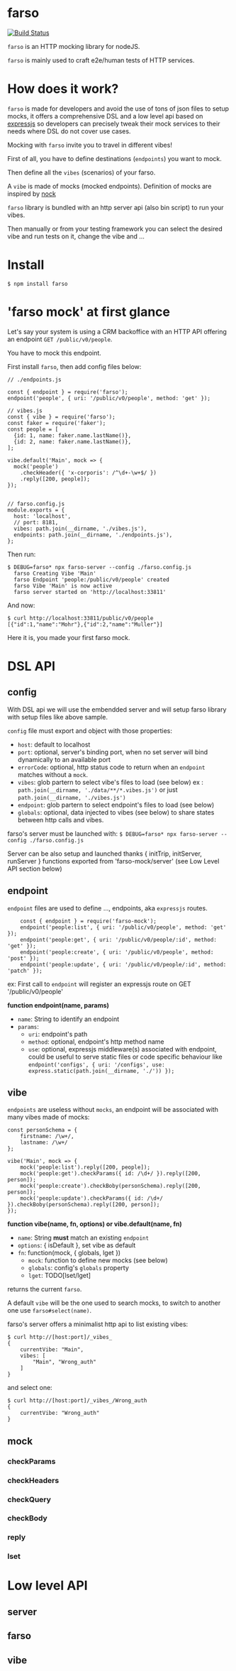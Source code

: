 # farso

[![Build Status](https://travis-ci.org/redpelicans/farso.svg?branch=develop)](https://travis-ci.org/redpelicans/farso)


`farso` is an HTTP mocking library for nodeJS.

`farso` is mainly used to craft e2e/human tests of HTTP services.

# How does it work?

`farso` is made for developers and avoid the use of tons of json files to setup mocks, it offers a comprehensive DSL and a low level api based on [expressjs](http://expressjs.com) so developers can precisely tweak their mock services to their needs where DSL do not cover use cases.

Mocking with `farso` invite you to travel in different vibes!

First of all, you have to define destinations (`endpoints`) you want to mock.

Then define all the `vibes` (scenarios) of your farso.

A `vibe` is made of mocks (mocked endpoints). Definition of mocks are inspired by [nock](https://github.com/node-nock/nock)

`farso` library is bundled with an http server api (also bin script) to run your vibes.

Then manually or from your testing framework you can select the desired vibe and run tests on it, change the vibe and ...

# Install

```
$ npm install farso
```

# 'farso mock' at first glance

Let's say your system is using a CRM backoffice with an HTTP API offering an endpoint `GET /public/v0/people`.

You have to mock this endpoint.

First install `farso`, then add config files below: 

```
// ./endpoints.js

const { endpoint } = require('farso');
endpoint('people', { uri: '/public/v0/people', method: 'get' });

// vibes.js
const { vibe } = require('farso');
const faker = require('faker');
const people = [
  {id: 1, name: faker.name.lastName()},
  {id: 2, name: faker.name.lastName()},
];

vibe.default('Main', mock => {
  mock('people')
    .checkHeader({ 'x-corporis': /^\d+-\w+$/ })
    .reply([200, people]);
});


// farso.config.js
module.exports = {
  host: 'localhost',
  // port: 8181,
  vibes: path.join(__dirname, './vibes.js'),
  endpoints: path.join(__dirname, './endpoints.js'),
};
```

Then run:

```
$ DEBUG=farso* npx farso-server --config ./farso.config.js 
  farso Creating Vibe 'Main'
  farso Endpoint 'people:/public/v0/people' created
  farso Vibe 'Main' is now active
  farso server started on 'http://localhost:33811'
```

And now:

```
$ curl http://localhost:33811/public/v0/people
[{"id":1,"name":"Mohr"},{"id":2,"name":"Muller"}]                  
```

Here it is, you made your first farso mock.

# DSL API

## config

With DSL api we will use the embendded server and will setup farso library with setup files like above sample. 

`config` file must export and object with those properties:

* `host`: default to localhost
* `port`: optional, server's binding port, when no set server will bind dynamically to an available port
* `errorCode`: optional, http status code to return when an `endpoint` matches without a `mock`.
* `vibes`: glob partern to select vibe's files to load (see below) ex : `path.join(__dirname, './data/**/*.vibes.js')` or just `path.join(__dirname, './vibes.js')`
* `endpoint`: glob partern to select endpoint's files to load (see below)
* `globals`: optional, data injected to vibes (see below) to share states between http calls and vibes.

farso's server must be launched with: ``` $ DEBUG=farso* npx farso-server --config ./farso.config.js ```

Server can be also setup and launched thanks { initTrip, initServer, runServer } functions exported from 
'farso-mock/server' (see Low Level API section below)

## endpoint

`endpoint` files are used to define ..., endpoints, aka `expressjs` routes.

```
	const { endpoint } = require('farso-mock');
	endpoint('people:list', { uri: '/public/v0/people', method: 'get' });
	endpoint('people:get', { uri: '/public/v0/people/:id', method: 'get' });
	endpoint('people:create', { uri: '/public/v0/people', method: 'post' });
	endpoint('people:update', { uri: '/public/v0/people/:id', method: 'patch' });
```

ex: First call to `endpoint` will register an expressjs route on GET '/public/v0/people'

**function endpoint(name, params)**
* `name`: String to identify an endpoint
* `params`: 
	* `uri`: endpoint's path
	* `method`: optional, endpoint's http method name
	* `use`: optional, expressjs middleware(s) associated with endpoint, could be useful to serve static files or code specific behaviour like ```endpoint('configs', { uri: '/configs', use: express.static(path.join(__dirname, './')) });```
	
	
## vibe

`endpoints` are useless without `mocks`, an endpoint will be associated with many vibes made of mocks:

```
const personSchema = { 
	firstname: /\w+/,
	lastname: /\w+/
};
	
vibe('Main', mock => { 
	mock('people:list').reply([200, people]);
	mock('people:get').checkParams({ id: /\d+/ }).reply([200, person]);
	mock('people:create').checkBoby(personSchema).reply([200, person]);
	mock('people:update').checkParams({ id: /\d+/ }).checkBoby(personSchema).reply([200, person]);
});
```

**function vibe(name, fn, options) or vibe.default(name, fn)**
* `name`: String **must** match an existing `endpoint`
* `options`: { isDefault }, set vibe as default
* `fn`: function(mock, { globals, lget })
	* `mock`: function to define new mocks (see below)
	* `globals`: config's `globals` property 
	* `lget`: TODO[lset/lget]
	
returns the current `farso`.

A default `vibe` will be the one used to search mocks, to switch to another one use `farso#select(name)`.

farso's server offers a minimalist http api to list existing vibes:

```
$ curl http://[host:port]/_vibes_
{
	currentVibe: "Main",
	vibes: [
		"Main", "Wrong_auth"
	]
}
```

and select one:

```
$ curl http://[host:port]/_vibes_/Wrong_auth
{
	currentVibe: "Wrong_auth"
}
```

## mock

### checkParams

### checkHeaders

### checkQuery

### checkBody

### reply

### lset

# Low level API

## server

## farso

## vibe


